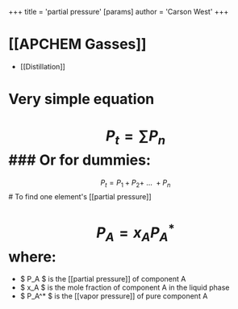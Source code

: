 +++
 title = 'partial pressure'
[params]
	author = 'Carson West'
+++
# [[APCHEM Gasses]]
- [[Distillation]]


# Very simple equation

#  $$ P_{t}=\sum P_{n} $$  ### Or for dummies:
  $$ P_{t} = P_{1}+P_{2}+\ ...\ + P_{n} $$  # To find one element's [[partial pressure]]
#  $$ P_A = x_A P_A^* $$  where:

*  $ P_A $  is the [[partial pressure]] of component A
*  $ x_A $  is the mole fraction of component A in the liquid phase
*  $ P_A^* $  is the [[vapor pressure]] of pure component A